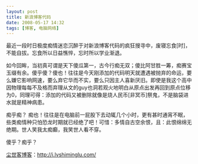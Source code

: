 ```yaml
---
layout: post
title: 新浪博客代码
date: 2008-05-17 14:32
tags: [博客, 电脑网络]
---
```

最近一段时日极度痴情迷恋沉醉于对新浪博客代码的疯狂搜寻中，废寝忘食[时]，不能自拔。忘食所以日益憔悴，忘时所以学业渐退。

如今回眸，当初真可谓是天下傻瓜第一，古今行痴无双；傻比阿甘胜一筹，痴赛宝玉缀有余。傻乎傻？傻也！往往是今天刚添加的代码明天就遭遇被抛弃的命运，要么嫌它影响网速，要么弃它华而不实，要么只因主人喜新厌旧。即使是我这个高中因物理每每不及格而弃理从文的guy也洞若观火地明白从原点出发再回到原点位移为0，同理可得：添加的代码又被删除就像是烧人民币[非冥币]祭鬼，不是脑袋进水就是精神病患。

痴乎痴？ 痴也！往往是在电脑前一屁股下去动辄几个小时，更有甚时通宵不眠，些类痴情种只怕恐龙时期就已经绝了吧！可惜：多情自古空余恨，且：此恨绵绵无绝期。世人笑我太痴癫，我笑世人看不穿。

傻乎？痴乎？

<a href="http://i.lvshiminglu.com/">尘世客博客</a>：<a href="http://i.lvshiminglu.com/">http://i.lvshiminglu.com/</a>

